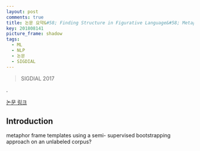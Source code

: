 ```yaml
---
layout: post
comments: true
title: 논문 요약&#58; Finding Structure in Figurative Language&#58; Metaphor Detection with Topic-based Frames
key: 201808141
picture_frame: shadow
tags:
  - ML
  - NLP
  - 논문
  - SIGDIAL
---
```


> SIGDIAL 2017

.

<!--more-->

[논문 링크](http://www.aclweb.org/anthology/W17-5538)

## Introduction

metaphor frame templates using a semi- supervised bootstrapping approach on an unlabeled corpus?


















